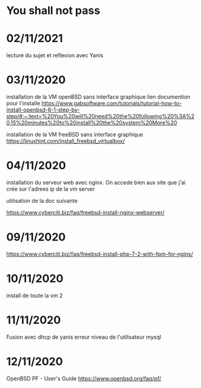 # You shall not pass


# 02/11/2021
lecture du sujet et reflexion avec Yanis
 

# 03/11/2020
installation de la VM openBSD sans interface graphique
lien documention pour l'installe
https://www.gabsoftware.com/tutorials/tutorial-how-to-install-openbsd-6-1-step-by-step/#:~:text=%20You%20will%20need%20the%20following%20%3A%20,15%20minutes%20to%20install%20the%20system%20More%20


installation de la VM freeBSD sans interface graphique
https://linuxhint.com/install_freebsd_virtualbox/

# 04/11/2020
installation du serveur web avec nginx.
On accede bien aux site que j'ai crée sur l'adrees ip de la vm server

utilisation de la doc suivante

https://www.cyberciti.biz/faq/freebsd-install-nginx-webserver/

# 09/11/2020
https://www.cyberciti.biz/faq/freebsd-install-php-7-2-with-fpm-for-nginx/

# 10/11/2020
install de toute la vm 2

# 11/11/2020
Fusion avec dhcp de yanis erreur niveau de l'utilisateur mysql

# 12/11/2020
OpenBSD PF - User's Guide
https://www.openbsd.org/faq/pf/

